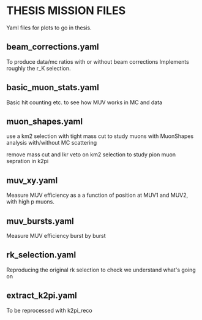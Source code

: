 THESIS MISSION FILES
====================

Yaml files for plots to go in thesis.

beam_corrections.yaml
---------------------
To produce data/mc ratios with or
without beam corrections
Implements roughly the r_K selection.

basic_muon_stats.yaml
---------------------
Basic hit counting etc. to see how MUV works
in MC and data

muon_shapes.yaml
----------------
use a km2 selection with tight mass cut
to study muons with MuonShapes analysis
with/without MC scattering

remove mass cut and lkr veto on km2 selection to 
study pion muon sepration in k2pi 

muv_xy.yaml
-----------
Measure MUV efficiency as a a function of
position at MUV1 and MUV2, with high p muons.

muv_bursts.yaml
---------------
Measure MUV efficiency burst by burst

rk_selection.yaml
-----------------
Reproducing the original rk selection
to check we understand what's going on

extract_k2pi.yaml
-----------------
To be reprocessed with k2pi_reco
